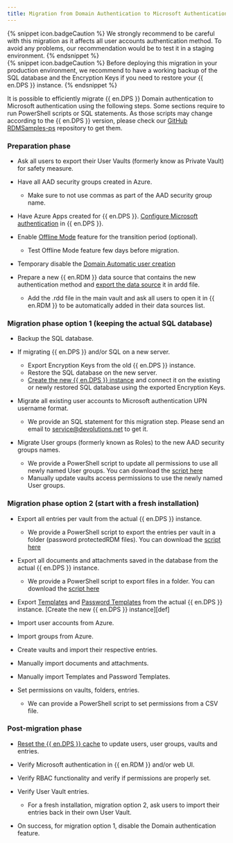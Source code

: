 ```yaml
---
title: Migration from Domain Authentication to Microsoft Authentication
---
```

{% snippet icon.badgeCaution %}
We strongly recommend to be careful with this migration as it affects all user accounts authentication method. To avoid any problems, our recommendation would be to test it in a staging environment.
{% endsnippet %}  
{% snippet icon.badgeCaution %}
Before deploying this migration in your production environment, we recommend to have a working backup of the SQL database and the Encryption Keys if you need to restore your {{ en.DPS }} instance.
{% endsnippet %}  

It is possible to efficiently migrate {{ en.DPS }} Domain authentication to Microsoft authentication using the following steps. Some sections require to run PowerShell scripts or SQL statements. As those scripts may change according to the {{ en.DPS }} version, please check our [GitHub RDMSamples-ps](https://github.com/Devolutions/RDMSamples-ps) repository to get them.
### Preparation phase
* Ask all users to export their User Vaults (formerly know as Private Vault) for safety measure.
* Have all AAD security groups created in Azure.  

  * Make sure to not use commas as part of the AAD security group name.
* Have Azure Apps created for {{ en.DPS }}.
[Configure Microsoft authentication](/kb/devolutions-server/how-to-articles/azure-portal-configuration-guide-microsoft-authentication/) in {{ en.DPS }}.
* Enable [Offline Mode](https://help.remotedesktopmanager.com/datasource_offline.html) feature for the transition period (optional).  

  * Test Offline Mode feature few days before migration.
* Temporary disable the [Domain Automatic user creation](https://helpserver.devolutions.net/authentication_domain.html#automatic-user-creation)
* Prepare a new {{ en.RDM }} data source that contains the new authentication method and [export the data source](https://help.remotedesktopmanager.com/datasource_importexport.html) it in ardd file.  

  * Add the .rdd file in the main vault and ask all users to open it in {{ en.RDM }} to be automatically added in their data sources list.
### Migration phase option 1 (keeping the actual SQL database)
* Backup the SQL database.
* If migrating {{ en.DPS }} and/or SQL on a new server.  

  * Export Encryption Keys from the old {{ en.DPS }} instance.
  * Restore the SQL database on the new server.  
  * [Create the new {{ en.DPS }} instance](https://helpserver.devolutions.net/install_createrdmsinstance.html) and connect it on the existing or newly restored SQL database using the exported Encryption Keys.
* Migrate all existing user accounts to Microsoft authentication UPN username format.  

  * We provide an SQL statement for this migration step. Please send an email to [service@devolutions.net](mailto:service@devolutions.net) to get it.
* Migrate User groups (formerly known as Roles) to the new AAD security groups names.  

  * We provide a PowerShell script to update all permissions to use all newly named User groups. You can download the [script here](https://github.com/Devolutions/RDMSamples-ps/blob/main/module/security/SetPermissionsonFoldersInVault.ps1)
  * Manually update vaults access permissions to use the newly named User groups.
### Migration phase option 2 (start with a fresh installation)
* Export all entries per vault from the actual {{ en.DPS }} instance.  

  * We provide a PowerShell script to export the entries per vault in a folder (password protectedRDM files). You can download the [script here](https://github.com/Devolutions/RDMSamples-ps/blob/main/module/export/ExportAllEntriesAllVaults.ps1)
* Export all documents and attachments saved in the database from the actual {{ en.DPS }} instance.  

  * We provide a PowerShell script to export files in a folder. You can download the [script here](https://github.com/Devolutions/RDMSamples-ps/blob/main/module/export/ExportDocumentsDatabase.ps1)
* Export [Templates](https://help.remotedesktopmanager.com/file_templates.html) and [Password Templates](https://help.remotedesktopmanager.com/file_template_passwordtemplates.html) from the actual {{ en.DPS }} instance.
[Create the new {{ en.DPS }} instance][def]
* Import user accounts from Azure.
* Import groups from Azure.
* Create vaults and import their respective entries.
* Manually import documents and attachments.
* Manually import Templates and Password Templates.
* Set permissions on vaults, folders, entries.  

  * We can provide a PowerShell script to set permissions from a CSV file.
### Post-migration phase
* [Reset the {{ en.DPS }} cache](https://helpserver.devolutions.net/webinterface_resetcache.html) to update users, user groups, vaults and entries.
* Verify Microsoft authentication in {{ en.RDM }} and/or web UI.
* Verify RBAC functionality and verify if permissions are properly set.
* Verify User Vault entries.  

  * For a fresh installation, migration option 2, ask users to import their entries back in their own User Vault.
* On success, for migration option 1, disable the Domain authentication feature.
